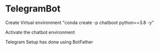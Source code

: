 # TelegramBot

Create Virtual environment
"conda create -p chatboot python==3.8 -y"

Activate the chatbot environment

Telegram Setup has done using BotFather

